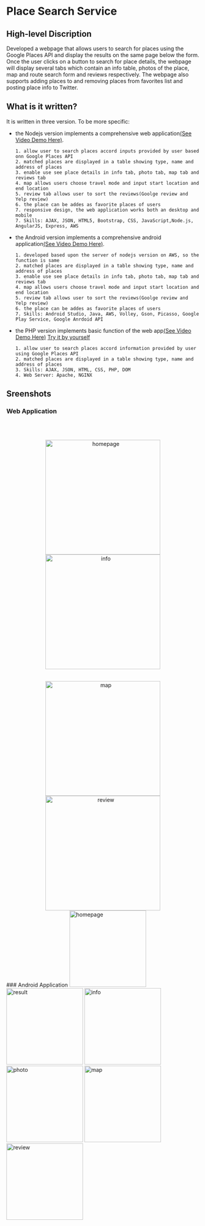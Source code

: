 # Place Search Service

## High-level Discription
Developed a webpage that allows users to search for places using the Google Places API and display the results on the same page 
below the form. Once the user clicks on a button to search for place details, the webpage will display several tabs which contain
an info table, photos of the place, map and route search form and reviews respectively. The webpage also supports adding places to
and removing places from favorites list and posting place info to Twitter.

## What is it written?
It is written in three version. To be more specific:

* the Nodejs version implements a comprehensive web application[(See Video Demo Here)](https://www.youtube.com/watch?v=5OTM7qBMxfM).
      
      1. allow user to search places accord inputs provided by user based onn Google Places API 
      2. matched places are displayed in a table showing type, name and address of places
      3. enable use see place details in info tab, photo tab, map tab and reviews tab
      4. map allows users choose travel mode and input start location and end location
      5. review tab allows user to sort the reviews(Goolge review and Yelp review)
      6. the place can be addes as favorite places of users
      7. responsive design, the web application works both an desktop and mobile
      7. Skills: AJAX, JSON, HTML5, Bootstrap, CSS, JavaScript,Node.js, AngularJS, Express, AWS
      
* the Android version implements a comprehensive android application[(See Video Demo Here)](https://www.youtube.com/watch?v=jhmInPC0m4M&feature=youtu.be).

      1. developed based upon the server of nodejs version on AWS, so the function is same
      2. matched places are displayed in a table showing type, name and address of places
      3. enable use see place details in info tab, photo tab, map tab and reviews tab
      4. map allows users choose travel mode and input start location and end location
      5. review tab allows user to sort the reviews(Goolge review and Yelp review)
      6. the place can be addes as favorite places of users 
      7. Skills: Android Studio, Java, AWS, Volley, Gson, Picasso, Google Play Service, Google Anrdoid API


* the PHP version implements basic function of the web app[(See Video Demo Here)](https://www.youtube.com/watch?v=1uffTsR2jLk&feature=youtu.be)
[Try it by yourself](http://cs-server.usc.edu:12293/page.php)
      
      1. allow user to search places accord information provided by user using Google Places API
      2. matched places are displayed in a table showing type, name and address of places
      3. Skills: AJAX, JSON, HTML, CSS, PHP, DOM
      4. Web Server: Apache, NGINX
   
 ## Sreenshots
### Web Application
  <div align="center">    
 <img src="http://chuantu.biz/t6/303/1525498970x-1404817760.png" alt="homepage" width="300" style="display:inline"/>
 <img src="http://chuantu.biz/t6/303/1525499114x-1566688353.png" alt="info" width="300" style="display:inline" />
 </div>
   <div align="center"> 
 <img src="http://chuantu.biz/t6/303/1525499144x-1566688353.png" alt="map"  width="300"  style="display:inline" />
 <img src="http://chuantu.biz/t6/303/1525499162x-1566688353.png" alt="review"  width="300" style="display:inline"/>
    </div> 
  ### Android Application  
  <img src="http://chuantu.biz/t6/303/1525499181x-1566688353.png" alt="homepage"  width="200" style="display:inline"/>
  <img src="http://chuantu.biz/t6/303/1525498970x-1404817760.png" alt="result" width="200" style="display:inline"/>
  <img src="http://chuantu.biz/t6/303/1525499235x-1566688353.png" alt="info"  width="200" style="display:inline"/>
  <img src="http://chuantu.biz/t6/303/1525499258x-1566688353.png" alt="photo" width="200" />
 <img src="http://chuantu.biz/t6/303/1525499278x-1566688353.png" alt="map"  width="200" style="display:inline"/>
  <img src="http://chuantu.biz/t6/303/1525499297x-1566688353.png" alt="review"  width="200"style="display:inline" />
 
